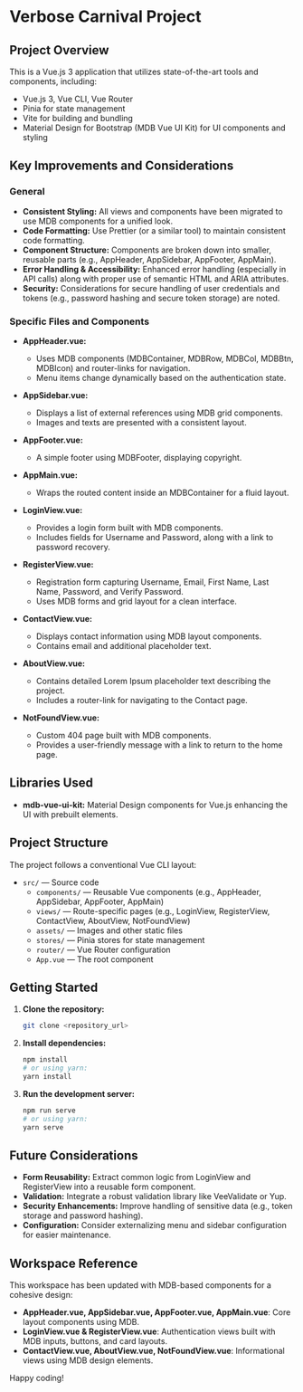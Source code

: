 # Verbose Carnival Project

## Project Overview

This is a Vue.js 3 application that utilizes state-of-the-art tools and components, including:
- Vue.js 3, Vue CLI, Vue Router
- Pinia for state management
- Vite for building and bundling
- Material Design for Bootstrap (MDB Vue UI Kit) for UI components and styling

## Key Improvements and Considerations

### General
- **Consistent Styling:** All views and components have been migrated to use MDB components for a unified look.
- **Code Formatting:** Use Prettier (or a similar tool) to maintain consistent code formatting.
- **Component Structure:** Components are broken down into smaller, reusable parts (e.g., AppHeader, AppSidebar, AppFooter, AppMain).
- **Error Handling & Accessibility:** Enhanced error handling (especially in API calls) along with proper use of semantic HTML and ARIA attributes.
- **Security:** Considerations for secure handling of user credentials and tokens (e.g., password hashing and secure token storage) are noted.

### Specific Files and Components

- **AppHeader.vue:** 
  - Uses MDB components (MDBContainer, MDBRow, MDBCol, MDBBtn, MDBIcon) and router-links for navigation.
  - Menu items change dynamically based on the authentication state.

- **AppSidebar.vue:** 
  - Displays a list of external references using MDB grid components.
  - Images and texts are presented with a consistent layout.

- **AppFooter.vue:** 
  - A simple footer using MDBFooter, displaying copyright.

- **AppMain.vue:** 
  - Wraps the routed content inside an MDBContainer for a fluid layout.

- **LoginView.vue:** 
  - Provides a login form built with MDB components.
  - Includes fields for Username and Password, along with a link to password recovery.
  
- **RegisterView.vue:** 
  - Registration form capturing Username, Email, First Name, Last Name, Password, and Verify Password.
  - Uses MDB forms and grid layout for a clean interface.

- **ContactView.vue:** 
  - Displays contact information using MDB layout components.
  - Contains email and additional placeholder text.

- **AboutView.vue:** 
  - Contains detailed Lorem Ipsum placeholder text describing the project.
  - Includes a router-link for navigating to the Contact page.

- **NotFoundView.vue:** 
  - Custom 404 page built with MDB components.
  - Provides a user-friendly message with a link to return to the home page.

## Libraries Used

- **mdb-vue-ui-kit:** Material Design components for Vue.js enhancing the UI with prebuilt elements.

## Project Structure

The project follows a conventional Vue CLI layout:
- `src/` — Source code
  - `components/` — Reusable Vue components (e.g., AppHeader, AppSidebar, AppFooter, AppMain)
  - `views/` — Route-specific pages (e.g., LoginView, RegisterView, ContactView, AboutView, NotFoundView)
  - `assets/` — Images and other static files
  - `stores/` — Pinia stores for state management
  - `router/` — Vue Router configuration
  - `App.vue` — The root component

## Getting Started

1. **Clone the repository:**
   ```bash
   git clone <repository_url>
   ```
2. **Install dependencies:**
   ```bash
   npm install
   # or using yarn:
   yarn install
   ```
3. **Run the development server:**
   ```bash
   npm run serve
   # or using yarn:
   yarn serve
   ```

## Future Considerations

- **Form Reusability:** Extract common logic from LoginView and RegisterView into a reusable form component.
- **Validation:** Integrate a robust validation library like VeeValidate or Yup.
- **Security Enhancements:** Improve handling of sensitive data (e.g., token storage and password hashing).
- **Configuration:** Consider externalizing menu and sidebar configuration for easier maintenance.

## Workspace Reference

This workspace has been updated with MDB-based components for a cohesive design:
- **AppHeader.vue, AppSidebar.vue, AppFooter.vue, AppMain.vue**: Core layout components using MDB.
- **LoginView.vue & RegisterView.vue**: Authentication views built with MDB inputs, buttons, and card layouts.
- **ContactView.vue, AboutView.vue, NotFoundView.vue**: Informational views using MDB design elements.

Happy coding!